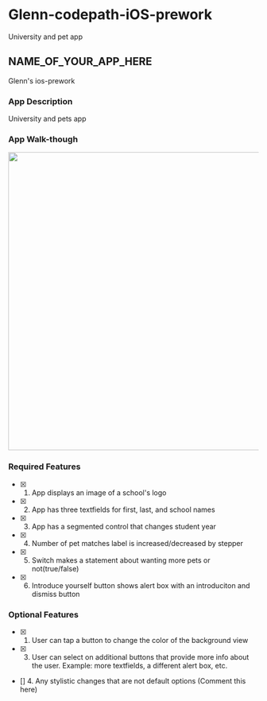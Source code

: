 # Glenn-codepath-iOS-prework
University and pet app
## NAME_OF_YOUR_APP_HERE
Glenn's ios-prework
### App Description
University and pets app


### App Walk-though

<img src="https://i.imgur.com/zvy6tmP.gif" width=600><br>

### Required Features

- [x] 1. App displays an image of a school's logo
- [x] 2. App has three textfields for first, last, and school names
- [x] 3. App has a segmented control that changes student year
- [x] 4. Number of pet matches label is increased/decreased by stepper
- [x] 5. Switch makes a statement about wanting more pets or not(true/false) 
- [x] 6. Introduce yourself button shows alert box with an introduciton and dismiss button

### Optional Features

- [x] 1. User can tap a button to change the color of the background view
- [x] 3. User can select on additional buttons that provide more info about the user. Example: more textfields, a different alert box, etc.
- [] 4. Any stylistic changes that are not default options (Comment this here)
